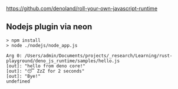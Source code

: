 https://github.com/denoland/roll-your-own-javascript-runtime


## Nodejs plugin via neon

```
> npm install
> node ./nodejs/node_app.js

Arg 0: /Users/admin/Documents/projects/_research/Learning/rust-playground/deno_js_runtime/samples/hello.js
[out]: "hello from deno core!"
[out]: "😴 ZzZ for 2 seconds"
[out]: "Bye!"
undefined
```